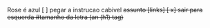 Rose é azul
[ ] pegar a instrucao cabivel <del> assunto <de> [links]
[ x] sair para esquerda
#tamanho da letra (an (h1) tag)
